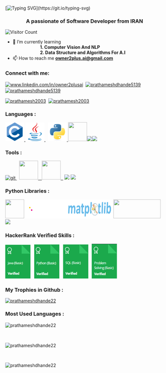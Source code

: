 

<br />

[![Typing SVG](https://readme-typing-svg.herokuapp.com?size=35&duration=6500&color=01F736&width=800&height=60&lines=Hii+There+%F0%9F%91%8B+%2C+It's+Me+Prathamesh+Dhande.;I+love+coding+in+Python+and+Java.;Welcome+%F0%9F%99%8F+To+My+Github+Profile.)](https://git.io/typing-svg)

<h3 align="center">A passionate of Software Developer from IRAN</h3>

![Visitor Count](https://profile-counter.glitch.me/{prathameshdhande22}/count.svg)

- 🌱 I’m currently learning </br>&nbsp;&nbsp;&nbsp;&nbsp;&nbsp;&nbsp;&nbsp;&nbsp;&nbsp;&nbsp;&nbsp;&nbsp;&nbsp;&nbsp;&nbsp;&nbsp;&nbsp;&nbsp;&nbsp;&nbsp;&nbsp;&nbsp;**1. Computer Vision And NLP**</br>&nbsp;&nbsp;&nbsp;&nbsp;&nbsp;&nbsp;&nbsp;&nbsp;&nbsp;&nbsp;&nbsp;&nbsp;&nbsp;&nbsp;&nbsp;&nbsp;&nbsp;&nbsp;&nbsp;&nbsp;&nbsp;
**2. Data Structure and Algorithms For A.I** </br>
- 📫 How to reach me **owner2plus.ai@gmail.com**

<h3 align="left">Connect with me:</h3>
<p align="left">
<a href="www.linkedin.com/in/owner2plusai" target="blank"><img align="center" src="https://img.shields.io/badge/LinkedIn-0077B5?style=for-the-badge&logo=linkedin&logoColor=white" alt="www.linkedin.com/in/owner2plusai" height="35" width="130" /></a>&nbsp;             
<a href="https://instagram.com/prathameshdhande5139" target="blank"><img align="center" src="https://img.shields.io/badge/Instagram-E4405F?style=for-the-badge&logo=instagram&logoColor=white" alt="prathameshdhande5139" height="35" width="150" /></a>&nbsp;
<a href="https://www.facebook.com/prathamesh.dhande.71/" target="blank"><img align="center" src="https://img.shields.io/badge/Facebook-1877F2?style=for-the-badge&logo=facebook&logoColor=white" alt="prathameshdhande5139" height="35" width="140" /></a>&nbsp;


<a href="https://leetcode.com/prathamesh2003/" target="blank"><img align="center" src="https://img.shields.io/badge/-LeetCode-FFA116?style=for-the-badge&logo=LeetCode&logoColor=black" alt="prathamesh2003" height="35" width="140"/></a>&nbsp;
<a href="https://www.codechef.com/users/prathamesh2003" target="blank"><img align="center" src="https://img.shields.io/badge/Codechef-%23B92B27.svg?&style=for-the-badge&logo=Codechef&logoColor=white"  alt="prathamesh2003" height="35" width="140"/></a>
</p>

<h3 align="left">Languages :</h3>
<p align="left"> <a href="https://www.cprogramming.com/" target="_blank" rel="noreferrer"> <img src="https://raw.githubusercontent.com/devicons/devicon/master/icons/c/c-original.svg" alt="c" width="60" height="60"/> </a> <a href="https://www.java.com" target="_blank" rel="noreferrer"><img src="https://raw.githubusercontent.com/devicons/devicon/master/icons/java/java-original.svg" alt="java" width="60" height="60"/> </a> &nbsp;
<a href="https://www.python.org" target="_blank" rel="noreferrer"> <img src="https://raw.githubusercontent.com/devicons/devicon/master/icons/python/python-original.svg" alt="python" width="60" height="60"/> </a> <a href="https://www.mysql.com/" target="_blank" rel="noreferrer">
<img src="https://cdn.jsdelivr.net/gh/devicons/devicon/icons/mysql/mysql-original-wordmark.svg" width="60" height="60" /></a><img src="https://cdn.jsdelivr.net/gh/devicons/devicon/icons/html5/html5-original.svg" height="60"/><img src="https://cdn.jsdelivr.net/gh/devicons/devicon/icons/css3/css3-original.svg" height="60"/>
</p>

<h3 align="left">Tools :</h3>
<p align="left"><a href="https://git-scm.com/" target="_blank" rel="noreferrer"> <img src="https://www.vectorlogo.zone/logos/git-scm/git-scm-icon.svg" alt="git" width="60" height="60"/> </a> &nbsp; <a href="https://code.visualstudio.com/" target="_blank" rel="noreferrer"> 
<img src="https://cdn.jsdelivr.net/gh/devicons/devicon/icons/vscode/vscode-original.svg" width="60" height="60" /></a><a href="https://www.adobe.com/products/premiere.html" target="_blank" rel="noreferrer"> &nbsp;&nbsp;<img src="https://cdn.jsdelivr.net/gh/devicons/devicon/icons/premierepro/premierepro-original.svg" width="60" height="60"/> &nbsp;</a>
<a href="https://www.eclipse.org/"><img src="https://skillicons.dev/icons?i=eclipse&theme=dark" height="60"></a>&nbsp;<a href="https://github.com"><img src="https://skillicons.dev/icons?i=github&theme=dark" height="60"></a>
</p>

<h3 align="left">Python Libraries :</h3>
<p align="left"><a href="https://numpy.org/" target="_blank" rel="noreferrer">
<img src="https://cdn.jsdelivr.net/gh/devicons/devicon/icons/numpy/numpy-original.svg"  width="60" height="60" /></a> <a href="https://pandas.pydata.org/docs/getting_started/index.html" target="_blank" rel="noreferrer"><img src="images/pandas_white.svg" width="130" height="60"/></a><a href="https://matplotlib.org/stable/api/index.html" target="_blank" rel="noreferrer"><img src="images/logo_dark.svg" width="150" height="60"/></a><a href="https://seaborn.pydata.org/api.html" target="_blank" rel="noreferrer"><img src="https://ucarecdn.com/95a55829-e0a1-45e3-ae74-4358ba66e4e3/" width="150" height="60"/></a> 
<a href="https://docs.python-telegram-bot.org/en/stable/index.html"><img src="https://ucarecdn.com/9dff300f-f0c1-46a4-8f2a-0a38c4964ebd/-/scale_crop/80x80/"></a>
</p>

<h3>HackerRank Verified Skills :</h3>
<a href="https://www.hackerrank.com/certificates/ae5dbc2a7242" target="_blank"><img src="images/java.png" alt="java" width="80" ></a> &nbsp;
<a href="https://www.hackerrank.com/certificates/f936f83e707d" target="_blank"><img src="images/python.png" alt="java" width="80" ></a> &nbsp;
<a href="https://www.hackerrank.com/certificates/10858d06e504" target="_blank"><img src="images/sql.png" alt="java" width="80" ></a> &nbsp;
<a href="https://www.hackerrank.com/certificates/b91cefc0b310" target="_blank"><img src="images/problem_solving.png" alt="java" width="80" height="110" ></a>
</br>

<h3> My Trophies in Github :</h3>
<p align="left"> <a href="https://github.com/ryo-ma/github-profile-trophy"><img src="https://github-profile-trophy.vercel.app/?username=prathameshdhande22&theme=radical" alt="prathameshdhande22" /></a> </p>

<h3> Most Used Languages :</h3>
<p><img align="center" src="https://github-readme-stats.vercel.app/api/top-langs?username=prathameshdhande22&show_icons=true&locale=en&layout=compact&theme=highcontrast" alt="prathameshdhande22" /></p>
<br/>

<p><img align="center" src="https://github-readme-stats.vercel.app/api?username=prathameshdhande22&show_icons=true&locale=en&theme=highcontrast" alt="prathameshdhande22" /></p>
<br/>
<p><img align="center" src="https://github-readme-streak-stats.herokuapp.com/?user=prathameshdhande22&theme=highcontrast" alt="prathameshdhande22" /></p>
